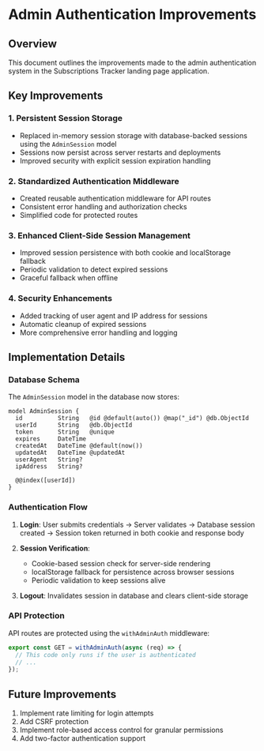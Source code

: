 # Admin Authentication Improvements

## Overview

This document outlines the improvements made to the admin authentication system in the Subscriptions Tracker landing page application.

## Key Improvements

### 1. Persistent Session Storage

- Replaced in-memory session storage with database-backed sessions using the `AdminSession` model
- Sessions now persist across server restarts and deployments
- Improved security with explicit session expiration handling

### 2. Standardized Authentication Middleware

- Created reusable authentication middleware for API routes
- Consistent error handling and authorization checks
- Simplified code for protected routes

### 3. Enhanced Client-Side Session Management

- Improved session persistence with both cookie and localStorage fallback
- Periodic validation to detect expired sessions
- Graceful fallback when offline

### 4. Security Enhancements

- Added tracking of user agent and IP address for sessions
- Automatic cleanup of expired sessions
- More comprehensive error handling and logging

## Implementation Details

### Database Schema

The `AdminSession` model in the database now stores:

```prisma
model AdminSession {
  id          String   @id @default(auto()) @map("_id") @db.ObjectId
  userId      String   @db.ObjectId
  token       String   @unique
  expires     DateTime
  createdAt   DateTime @default(now())
  updatedAt   DateTime @updatedAt
  userAgent   String?
  ipAddress   String?
  
  @@index([userId])
}
```

### Authentication Flow

1. **Login**: User submits credentials → Server validates → Database session created → Session token returned in both cookie and response body

2. **Session Verification**: 
   - Cookie-based session check for server-side rendering
   - localStorage fallback for persistence across browser sessions
   - Periodic validation to keep sessions alive

3. **Logout**: Invalidates session in database and clears client-side storage

### API Protection

API routes are protected using the `withAdminAuth` middleware:

```typescript
export const GET = withAdminAuth(async (req) => {
  // This code only runs if the user is authenticated
  // ...
});
```

## Future Improvements

1. Implement rate limiting for login attempts
2. Add CSRF protection
3. Implement role-based access control for granular permissions
4. Add two-factor authentication support
